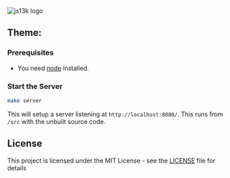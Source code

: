 ![js13k logo](./js13k-logo.png)

## Theme:


### Prerequisites

- You need [node](https://nodejs.org/en/download/current/) installed.


### Start the Server


```bash
make server
```

This will setup a server listening at `http://localhost:8080/`.
This runs from `/src` with the unbuilt source code.



## License

This project is licensed under the MIT License - see the [LICENSE](LICENSE) file for details
